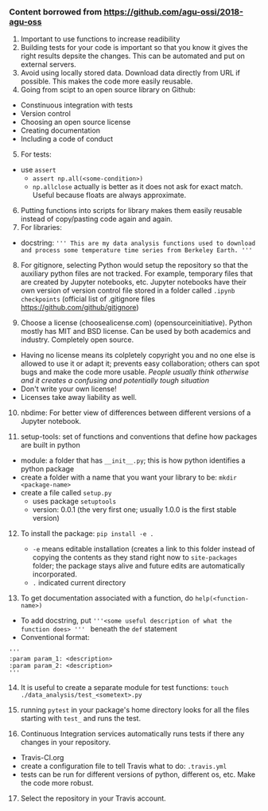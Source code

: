 ### Content borrowed from https://github.com/agu-ossi/2018-agu-oss

1. Important to use functions to increase readibility
2. Building tests for your code is important so that you know it gives the right results depsite the changes. This can be automated and put on external servers.
3. Avoid using locally stored data. Download data directly from URL if possible. This makes the code more easily reusable.
4. Going from scipt to an open source library on Github:
  - Constinuous integration with tests
  - Version control
  - Choosing an open source license
  - Creating documentation
  - Including a code of conduct
  
5. For tests:
  - use `assert`
    - `assert np.all(<some-condition>)`
    - `np.allclose` actually is better as it does not ask for exact match. Useful because floats are always approximate. 
    
6. Putting functions into scripts for library makes them easily reusable instead of copy/pasting code again and again. 
7. For libraries:
  - docstring: 
  `
  '''
  This are my data analysis functions used to download and process some temperature time series from Berkeley Earth.
  ''' 
  `
  
8. For gitignore, selecting Python would setup the repository so that the auxiliary python files are not tracked. For example, temporary files that are created by Jupyter notebooks, etc. Jupyter notebooks have their own version of version control file stored in a folder called `.ipynb checkpoints`  (official list of .gitignore files https://github.com/github/gitignore)
 
9. Choose a license (choosealicense.com) (opensourceinitiative). Python mostly has MIT and BSD license. Can be used by both academics and industry. Completely open source. 
  - Having no license means its colpletely copyright you and no one else is allowed to use it or adapt it; prevents easy collaboration; others can spot bugs and make the code more usable. *People usually think otherwise and it creates a confusing and potentially tough situation*
  - Don't write your own license! 
  - Licenses take away liability as well. 

10. nbdime: For better view of differences between different versions of a Jupyter notebook.

11. setup-tools: set of functions and conventions that define how packages are built in python
  - module: a folder that has `__init__.py`; this is how python identifies a python package
  - create a folder with a name that you want your library to be: `mkdir <package-name>`
  - create a file called `setup.py`
    - uses package `setuptools`
    - version: 0.0.1  (the very first one; usually 1.0.0 is the first stable version)
    
12. To install the package: `pip install -e .`
      - `-e` means editable installation (creates a link to this folder instead of copying the contents as they stand right now to `site-packages` folder; the package stays alive and future edits are automatically incorporated.
      - `.` indicated current directory
      
13. To get documentation associated with a function, do `help(<function-name>)`
  - To add docstring, put `'''<some useful description of what the function does> ''' ` beneath the `def` statement
  - Conventional format:
  ```
  '''
  :param param_1: <description>
  :param param_2: <description>
  '''
  ```
  
14. It is useful to create a separate module for test functions: `touch ./data_analysis/test_<sometext>.py`

15. running `pytest` in your package's home directory looks for all the files starting with `test_` and runs the test.

16. Continuous Integration services automatically runs tests if there any changes in your repository. 
  - Travis-CI.org
  - create a configuration file to tell Travis what to do: `.travis.yml`
  - tests can be run for different versions of python, different os, etc. Make the code more robust. 

17. Select the repository in your Travis account.
  
  
  


